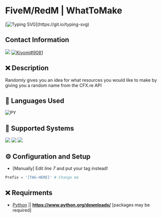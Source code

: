 # FiveM/RedM | WhatToMake
[![Typing SVG](https://readme-typing-svg.herokuapp.com?font=Inconsolata&duration=3000&color=D404F7&vCenter=true&height=25&lines=Have+questions%3F;Feel+free+to+DM+me+on+Discord!)](https://git.io/typing-svg)

## Contact Information 
<a href="mailto:chevybot123@gmail.com"><img src="https://img.shields.io/badge/Gmail-D14836?style=for-the-badge&logo=gmail&logoColor=white"></a>
<a href="https://discordapp.com/users/359794704847601674"><img src="https://img.shields.io/badge/Discord-7289DA?style=for-the-badge&logo=discord&logoColor=white" alt="Kiyomi#9081" ></a>

## ❌ Description
Randomly gives you an idea for what resources you would like to make by giving you a random name from the CFX.re API

## 🔨 Languages Used
![PY](https://custom-icon-badges.herokuapp.com/badge/Python-black.svg?logo=python&logoColor=blue)

## 🔨 Supported Systems
<img src="https://img.shields.io/badge/Windows_10-black?style=flat-square&logo=windows"/> <img src="https://img.shields.io/badge/linux-black?style=flat-square&logo=linux"/>
<img src="https://img.shields.io/badge/MacOS-black?style=flat-square&logo=MacOS"/>

## ⚙️ Configuration and Setup
  - [Manually] Edit *line 7* and put your tag instead!
  ```py
  Prefix = '[TAG-HERE]' # Change me
  ```
  
## ❌ Requirments
- [Python](https://www.python.org/downloads/) || **https://www.python.org/downloads/** [packages may be required]
